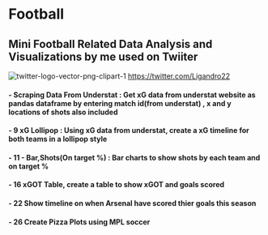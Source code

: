 # Football
## Mini Football Related Data Analysis and Visualizations by me used on Twiiter
![twitter-logo-vector-png-clipart-1](https://user-images.githubusercontent.com/97714265/209472007-6779e1dc-2222-4210-890f-c41b53894766.png)
https://twitter.com/Ligandro22
#### - Scraping Data From Understat : Get xG data from understat website as pandas dataframe by entering match id(from understat) , x and y locations of shots also included
#### -  9 xG Lollipop : Using xG data from understat, create a xG timeline for both teams in a lollipop style
#### - 11 - Bar,Shots(On target %) : Bar charts to show shots by each team and on target %
#### - 16 xGOT Table, create a table to show xGOT and goals scored
#### - 22 Show timeline on when Arsenal have scored thier goals this season
#### - 26 Create Pizza Plots using MPL soccer 
